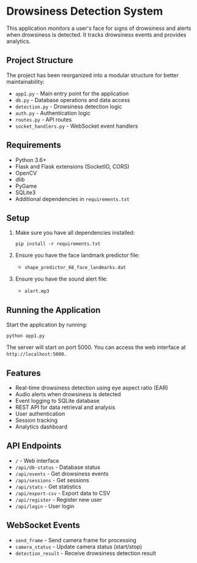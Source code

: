 # Drowsiness Detection System

This application monitors a user's face for signs of drowsiness and alerts when drowsiness is detected. It tracks drowsiness events and provides analytics.

## Project Structure

The project has been reorganized into a modular structure for better maintainability:

- `app1.py` - Main entry point for the application
- `db.py` - Database operations and data access
- `detection.py` - Drowsiness detection logic
- `auth.py` - Authentication logic
- `routes.py` - API routes
- `socket_handlers.py` - WebSocket event handlers

## Requirements

- Python 3.6+
- Flask and Flask extensions (SocketIO, CORS)
- OpenCV
- dlib
- PyGame
- SQLite3
- Additional dependencies in `requirements.txt`

## Setup

1. Make sure you have all dependencies installed:

   ```
   pip install -r requirements.txt
   ```

2. Ensure you have the face landmark predictor file:

   - `shape_predictor_68_face_landmarks.dat`

3. Ensure you have the sound alert file:
   - `alert.mp3`

## Running the Application

Start the application by running:

```
python app1.py
```

The server will start on port 5000. You can access the web interface at `http://localhost:5000`.

## Features

- Real-time drowsiness detection using eye aspect ratio (EAR)
- Audio alerts when drowsiness is detected
- Event logging to SQLite database
- REST API for data retrieval and analysis
- User authentication
- Session tracking
- Analytics dashboard

## API Endpoints

- `/` - Web interface
- `/api/db-status` - Database status
- `/api/events` - Get drowsiness events
- `/api/sessions` - Get sessions
- `/api/stats` - Get statistics
- `/api/export-csv` - Export data to CSV
- `/api/register` - Register new user
- `/api/login` - User login

## WebSocket Events

- `send_frame` - Send camera frame for processing
- `camera_status` - Update camera status (start/stop)
- `detection_result` - Receive drowsiness detection result
